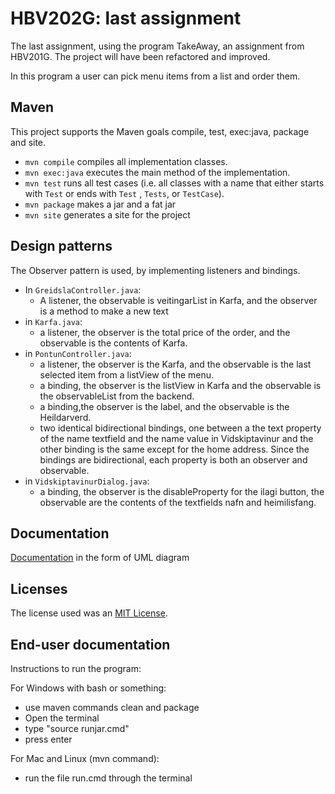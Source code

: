 # HBV202G: last assignment

The last assignment, using the program TakeAway, an assignment from HBV201G. The project will have been refactored and
improved.

In this program a user can pick menu items from a list and order them.

## Maven

This project supports the Maven goals compile, test, exec:java, package and site.

- `mvn compile` compiles all implementation classes.
- `mvn exec:java` executes the main method of the implementation.
- `mvn test` runs all test cases (i.e. all classes with a name that either starts with `Test` or ends with `Test`
  , `Tests`, or `TestCase`).
- `mvn package` makes a jar and a fat jar
- `mvn site` generates a site for the project

## Design patterns

The Observer pattern is used, by implementing listeners and bindings.

- In `GreidslaController.java`:
    - A listener, the observable is veitingarList in Karfa, and the observer is a method to make a
      new text
- in `Karfa.java`:
    - a listener, the observer is the total price of the order, and the observable is the contents of Karfa.
- in `PontunController.java`:
    - a listener, the observer is the Karfa, and the observable is the last selected item from a listView of the menu.
    - a binding, the observer is the listView in Karfa and the observable is the observableList<Veitingar> from the
      backend.
    - a binding,the observer is the label, and the observable is the Heildarverd.
    - two identical bidirectional bindings, one between a the text property of the name textfield and the name value in
      Vidskiptavinur and the other binding is the same except for the home address. Since the bindings are
      bidirectional, each property is both an observer and observable.
- in `VidskiptavinurDialog.java`:
    - a binding, the observer is the disableProperty for the ilagi button, the observable are the contents of the
      textfields nafn and heimilisfang.

## Documentation

[Documentation](src/site/markdown/documentation.md) in the form of UML diagram

## Licenses

The license used was an [MIT License](LICENSE).

## End-user documentation

Instructions to run the program:

For Windows with bash or something:

- use maven commands clean and package
- Open the terminal
- type "source runjar.cmd"
- press enter

For Mac and Linux (mvn command):

- run the file run.cmd through the terminal

